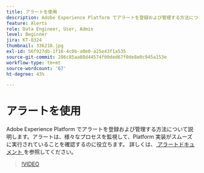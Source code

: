 ```yaml
---
title: アラートを使用
description: Adobe Experience Platform でアラートを登録および管理する方法について説明します。アラートは、様々なプロセスを監視して、Platform 実装がスムーズに実行されていることを確認するのに役立ちます。
feature: Alerts
role: Data Engineer, User, Admin
level: Beginner
jira: KT-8324
thumbnail: 336218.jpg
exl-id: 56f927db-1f16-4c0b-a0e0-a25e43f1a535
source-git-commit: 286c85aa88d44574f00ded67f0de8e0c945a153e
workflow-type: tm+mt
source-wordcount: '67'
ht-degree: 43%

---
```


# アラートを使用

Adobe Experience Platform でアラートを登録および管理する方法について説明します。アラートは、様々なプロセスを監視して、Platform 実装がスムーズに実行されていることを確認するのに役立ちます。 詳しくは、[ アラートドキュメント ](https://experienceleague.adobe.com/docs/experience-platform/observability/alerts/overview.html?lang=ja) を参照してください。

>[!VIDEO](https://video.tv.adobe.com/v/336218?learn=on&enablevpops)
